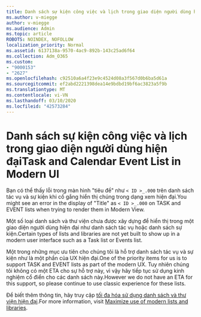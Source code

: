 ```yaml
---
title: Danh sách sự kiện công việc và lịch trong giao diện người dùng hiện đại
ms.author: v-miegge
author: v-miegge
ms.audience: Admin
ms.topic: article
ROBOTS: NOINDEX, NOFOLLOW
localization_priority: Normal
ms.assetid: 6137138a-9570-4ac9-892b-143c25ad6f64
ms.collection: Adm_O365
ms.custom:
- "9000153"
- "2627"
ms.openlocfilehash: c92510a6a4f23e9c4524d08a3f567d0b6ba5d61a
ms.sourcegitcommit: ef2abd2221398dea14e9bdbd19bf6ac3823a5f9b
ms.translationtype: MT
ms.contentlocale: vi-VN
ms.lasthandoff: 03/10/2020
ms.locfileid: "42573284"
---
```

# <a name="task-and-calendar-event-list-in-modern-ui"></a><span data-ttu-id="50825-102">Danh sách sự kiện công việc và lịch trong giao diện người dùng hiện đại</span><span class="sxs-lookup"><span data-stu-id="50825-102">Task and Calendar Event List in Modern UI</span></span>

<span data-ttu-id="50825-103">Bạn có thể thấy lỗi trong màn hình "tiêu đề" như `< ID >_.000` trên danh sách tác vụ và sự kiện khi cố gắng hiển thị chúng trong dạng xem hiện đại.</span><span class="sxs-lookup"><span data-stu-id="50825-103">You might see an error in the display of "Title" as `< ID >_.000` on TASK and EVENT lists when trying to render them in Modern View.</span></span>

<span data-ttu-id="50825-104">Một số loại danh sách và thư viện chưa được xây dựng để hiển thị trong một giao diện người dùng hiện đại như danh sách tác vụ hoặc danh sách sự kiện.</span><span class="sxs-lookup"><span data-stu-id="50825-104">Certain types of lists and libraries are not yet built to show up in a modern user interface such as a Task list or Events list.</span></span>

<span data-ttu-id="50825-105">Một trong những mục ưu tiên cho chúng tôi là hỗ trợ danh sách tác vụ và sự kiện như là một phần của UX hiện đại.</span><span class="sxs-lookup"><span data-stu-id="50825-105">One of the priority items for us is to support TASK and EVENT lists as part of the modern UX.</span></span> <span data-ttu-id="50825-106">Tuy nhiên chúng tôi không có một ETA cho sự hỗ trợ này, vì vậy hãy tiếp tục sử dụng kinh nghiệm cổ điển cho các danh sách này.</span><span class="sxs-lookup"><span data-stu-id="50825-106">However we do not have an ETA for this support, so please continue to use classic experience for these lists.</span></span>

<span data-ttu-id="50825-107">Để biết thêm thông tin, hãy truy cập [tối đa hóa sử dụng danh sách và thư viện hiện đại](https://docs.microsoft.com/sharepoint/dev/transform/modernize-userinterface-lists-and-libraries).</span><span class="sxs-lookup"><span data-stu-id="50825-107">For more information, visit [Maximize use of modern lists and libraries](https://docs.microsoft.com/sharepoint/dev/transform/modernize-userinterface-lists-and-libraries).</span></span>
